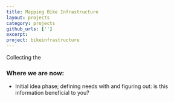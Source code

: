 ```yaml
---
title: Mapping Bike Infrastructure
layout: projects
category: projects
github_urls: ['']
excerpt: 
project: bikeinfrastructure
---
```


Collecting the 

### Where we are now: 
* Initial idea phase; defining needs with and figuring out: is this information beneficial to you? 